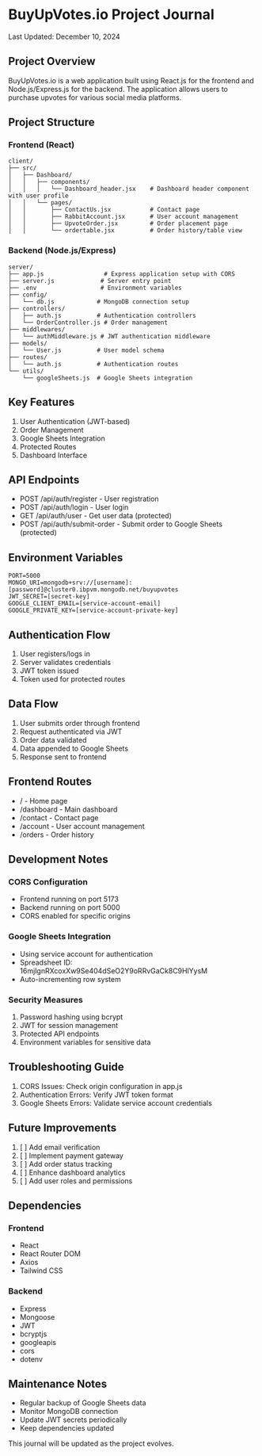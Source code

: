 # BuyUpVotes.io Project Journal

Last Updated: December 10, 2024

## Project Overview
BuyUpVotes.io is a web application built using React.js for the frontend and Node.js/Express.js for the backend. The application allows users to purchase upvotes for various social media platforms.

## Project Structure

### Frontend (React)
```
client/
├── src/
│   ├── Dashboard/
│   │   ├── components/
│   │   │   └── Dashboard_header.jsx    # Dashboard header component with user profile
│   │   └── pages/
│   │       ├── ContactUs.jsx           # Contact page
│   │       ├── RabbitAccount.jsx       # User account management
│   │       ├── UpvoteOrder.jsx         # Order placement page
│   │       └── ordertable.jsx          # Order history/table view
```

### Backend (Node.js/Express)
```
server/
├── app.js                 # Express application setup with CORS
├── server.js             # Server entry point
├── .env                  # Environment variables
├── config/
│   └── db.js            # MongoDB connection setup
├── controllers/
│   ├── auth.js          # Authentication controllers
│   └── OrderController.js # Order management
├── middlewares/
│   └── authMiddleware.js # JWT authentication middleware
├── models/
│   └── User.js          # User model schema
├── routes/
│   └── auth.js          # Authentication routes
└── utils/
    └── googleSheets.js  # Google Sheets integration
```

## Key Features
1. User Authentication (JWT-based)
2. Order Management
3. Google Sheets Integration
4. Protected Routes
5. Dashboard Interface

## API Endpoints
- POST /api/auth/register - User registration
- POST /api/auth/login - User login
- GET /api/auth/user - Get user data (protected)
- POST /api/auth/submit-order - Submit order to Google Sheets (protected)

## Environment Variables
```
PORT=5000
MONGO_URI=mongodb+srv://[username]:[password]@cluster0.ibpvm.mongodb.net/buyupvotes
JWT_SECRET=[secret-key]
GOOGLE_CLIENT_EMAIL=[service-account-email]
GOOGLE_PRIVATE_KEY=[service-account-private-key]
```

## Authentication Flow
1. User registers/logs in
2. Server validates credentials
3. JWT token issued
4. Token used for protected routes

## Data Flow
1. User submits order through frontend
2. Request authenticated via JWT
3. Order data validated
4. Data appended to Google Sheets
5. Response sent to frontend

## Frontend Routes
- / - Home page
- /dashboard - Main dashboard
- /contact - Contact page
- /account - User account management
- /orders - Order history

## Development Notes

### CORS Configuration
- Frontend running on port 5173
- Backend running on port 5000
- CORS enabled for specific origins

### Google Sheets Integration
- Using service account for authentication
- Spreadsheet ID: 16mjIgnRXcoxXw9Se404dSeO2Y9oRRvGaCk8C9HlYysM
- Auto-incrementing row system

### Security Measures
1. Password hashing using bcrypt
2. JWT for session management
3. Protected API endpoints
4. Environment variables for sensitive data

## Troubleshooting Guide
1. CORS Issues: Check origin configuration in app.js
2. Authentication Errors: Verify JWT token format
3. Google Sheets Errors: Validate service account credentials

## Future Improvements
1. [ ] Add email verification
2. [ ] Implement payment gateway
3. [ ] Add order status tracking
4. [ ] Enhance dashboard analytics
5. [ ] Add user roles and permissions

## Dependencies
### Frontend
- React
- React Router DOM
- Axios
- Tailwind CSS

### Backend
- Express
- Mongoose
- JWT
- bcryptjs
- googleapis
- cors
- dotenv

## Maintenance Notes
- Regular backup of Google Sheets data
- Monitor MongoDB connection
- Update JWT secrets periodically
- Keep dependencies updated

This journal will be updated as the project evolves.
